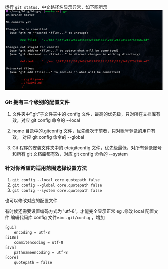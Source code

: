 运行 `git status`，中文路径名显示异常，如下图所示
![git-status-can-not-show-Chinese.png](images/git-status/git-status-can-not-show-Chinese.png)
### Git 拥有三个级别的配置文件 
1. 文件夹中”.git”子文件夹中的 config 文件，最高的优先级，只对所在文档库有效，对应 git config 命令的 --local

2. home 目录中的.gitconfig 文件，优先级次于前者，只对账号登录的用户有效， 对应 git config 命令的 --global

3. Git 程序的安装文件夹中的 etc\gitconfig 文件，优先级最低，对所有登录账号和所有 git 文档库都有效，对应 git config 命令的 --system

### 针对你希望的适用范围选择设置方法
   1. `git config --local core.quotepath false`
   2. `git config --global core.quotepath false`
   3. `git config --system core.quotepath false`
   
   也可以修改对应的配置文件
   
   有时候还需要设置编码方式为 'utf-8'，才能完全显示正常
   eg .修改 local 配置文件
   编辑代码库 config 文件`vim .git/config` ，增加
   ```plain
   [gui]  
       encoding = utf-8  
   [i18n]  
       commitencoding = utf-8  
   [svn]  
       pathnameencoding = utf-8  
   [core]
       quotepath = false 
   ```
